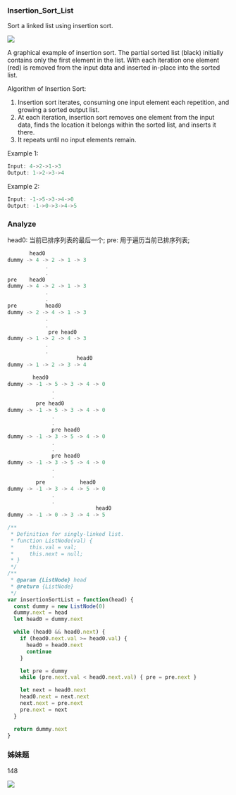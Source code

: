 <!--
abbrlink: s2fvew15
-->

### Insertion_Sort_List

Sort a linked list using insertion sort.

![](https://upload.wikimedia.org/wikipedia/commons/0/0f/Insertion-sort-example-300px.gif)

A graphical example of insertion sort. The partial sorted list (black) initially contains only the first element in the list.
With each iteration one element (red) is removed from the input data and inserted in-place into the sorted list.

Algorithm of Insertion Sort:

1. Insertion sort iterates, consuming one input element each repetition, and growing a sorted output list.
2. At each iteration, insertion sort removes one element from the input data, finds the location it belongs within the sorted list, and inserts it there.
3. It repeats until no input elements remain.

Example 1:

```js
Input: 4->2->1->3
Output: 1->2->3->4
```

Example 2:

```js
Input: -1->5->3->4->0
Output: -1->0->3->4->5
```

### Analyze

head0: 当前已排序列表的最后一个;
pre: 用于遍历当前已排序列表;

```js
       head0
dummy -> 4 -> 2 -> 1 -> 3
            .
            .
pre    head0
dummy -> 4 -> 2 -> 1 -> 3
            .
            .
pre         head0
dummy -> 2 -> 4 -> 1 -> 3
            .
            .
             pre head0
dummy -> 1 -> 2 -> 4 -> 3
            .
            .
                      head0
dummy -> 1 -> 2 -> 3 -> 4
```

```js
        head0
dummy -> -1 -> 5 -> 3 -> 4 -> 0
              .
              .
         pre head0
dummy -> -1 -> 5 -> 3 -> 4 -> 0
              .
              .
              pre head0
dummy -> -1 -> 3 -> 5 -> 4 -> 0
              .
              .
              pre head0
dummy -> -1 -> 3 -> 5 -> 4 -> 0
              .
              .
         pre           head0
dummy -> -1 -> 3 -> 4 -> 5 -> 0
              .
              .
                            head0
dummy -> -1 -> 0 -> 3 -> 4 -> 5
```

```js
/**
 * Definition for singly-linked list.
 * function ListNode(val) {
 *     this.val = val;
 *     this.next = null;
 * }
 */
/**
 * @param {ListNode} head
 * @return {ListNode}
 */
var insertionSortList = function(head) {
  const dummy = new ListNode(0)
  dummy.next = head
  let head0 = dummy.next

  while (head0 && head0.next) {
    if (head0.next.val >= head0.val) {
      head0 = head0.next
      continue
    }

    let pre = dummy
    while (pre.next.val < head0.next.val) { pre = pre.next }

    let next = head0.next
    head0.next = next.next
    next.next = pre.next
    pre.next = next
  }

  return dummy.next
}
```

### 姊妹题

148

![](http://with.muyunyun.cn/d0cee500a18a46b76ed67016484973e2.jpg)
